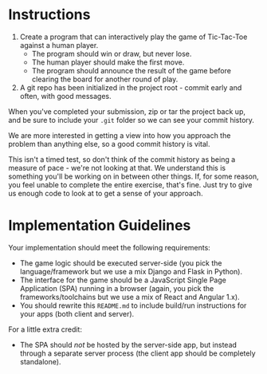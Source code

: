 # Instructions

1. Create a program that can interactively play the game of Tic-Tac-Toe against a human 
   player. 
   * The program should win or draw, but never lose.
   * The human player should make the first move.
   * The program should announce the result of the game before clearing the board for 
     another round of play.
1. A git repo has been initialized in the project root - commit early and often, with good messages.

When you've completed your submission, zip or tar the project back up, and be sure to include
your `.git` folder so we can see your commit history.

We are more interested in getting a view into how you approach the problem than 
anything else, so a good commit history is vital.

This isn't a timed test, so don't think of the commit history as being a measure of 
pace - we're not looking at that.
We understand this is something you'll be working on in between other things.
If, for some reason, you feel unable to complete the entire exercise, that's fine.
Just try to give us enough code to look at to get a sense of your approach.

# Implementation Guidelines

Your implementation should meet the following requirements:

* The game logic should be executed server-side (you pick the language/framework but we 
  use a mix Django and Flask in Python).
* The interface for the game should be a JavaScript Single Page Application (SPA) running
  in a browser (again, you pick the frameworks/toolchains but we use a mix of React and 
  Angular 1.x).
* You should rewrite this `README.md` to include build/run instructions for your apps 
  (both client and server).

For a little extra credit:

* The SPA should _not_ be hosted by the server-side app, but instead through a separate 
  server process (the client app should be completely standalone).

